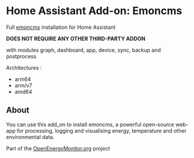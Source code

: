 # Home Assistant Add-on: Emoncms

Full [emoncms](https://github.com/emoncms/emoncms) installation for Home Assistant

**DOES NOT REQUIRE ANY OTHER THIRD-PARTY ADDON**

with modules graph, dashboard, app, device, sync, backup and postprocess

Architectures :
- arm64
- arm/v7
- amd64

## About

You can use this add_on to install emoncms, a powerful open-source web-app for processing, logging and visualising energy, temperature and other environmental data.

Part of the [OpenEnergyMonitor.org](https://openenergymonitor.org/) project
